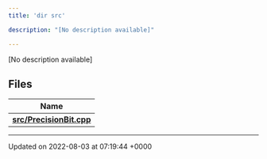 ```yaml
---
title: 'dir src'

description: "[No description available]"

---
```







[No description available]

## Files

| Name           |
| -------------- |
| **[src/PrecisionBit.cpp](/documentation/code/gambit_2.2/files/precisionbit_8cpp/#file-precisionbit.cpp)**  |






-------------------------------

Updated on 2022-08-03 at 07:19:44 +0000

